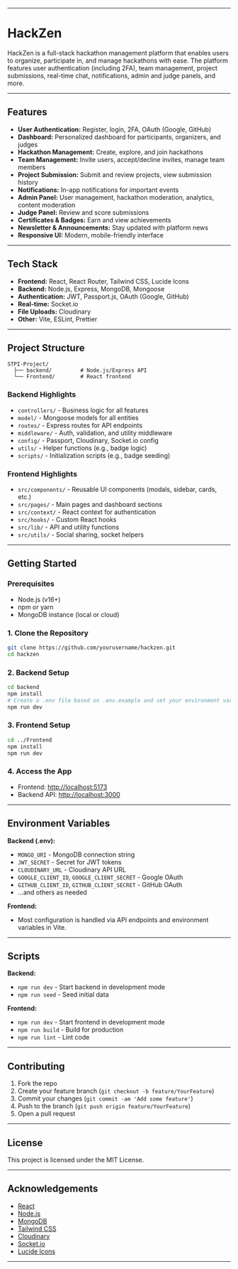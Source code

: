 
---

# HackZen

HackZen is a full-stack hackathon management platform that enables users to organize, participate in, and manage hackathons with ease. The platform features user authentication (including 2FA), team management, project submissions, real-time chat, notifications, admin and judge panels, and more.

---

## Features

- **User Authentication:** Register, login, 2FA, OAuth (Google, GitHub)
- **Dashboard:** Personalized dashboard for participants, organizers, and judges
- **Hackathon Management:** Create, explore, and join hackathons
- **Team Management:** Invite users, accept/decline invites, manage team members
- **Project Submission:** Submit and review projects, view submission history
- **Notifications:** In-app notifications for important events
- **Admin Panel:** User management, hackathon moderation, analytics, content moderation
- **Judge Panel:** Review and score submissions
- **Certificates & Badges:** Earn and view achievements
- **Newsletter & Announcements:** Stay updated with platform news
- **Responsive UI:** Modern, mobile-friendly interface

---

## Tech Stack

- **Frontend:** React, React Router, Tailwind CSS, Lucide Icons
- **Backend:** Node.js, Express, MongoDB, Mongoose
- **Authentication:** JWT, Passport.js, OAuth (Google, GitHub)
- **Real-time:** Socket.io
- **File Uploads:** Cloudinary
- **Other:** Vite, ESLint, Prettier

---

## Project Structure

```
STPI-Project/
  ├── backend/         # Node.js/Express API
  └── Frontend/        # React frontend
```

### Backend Highlights

- `controllers/` - Business logic for all features
- `model/` - Mongoose models for all entities
- `routes/` - Express routes for API endpoints
- `middleware/` - Auth, validation, and utility middleware
- `config/` - Passport, Cloudinary, Socket.io config
- `utils/` - Helper functions (e.g., badge logic)
- `scripts/` - Initialization scripts (e.g., badge seeding)

### Frontend Highlights

- `src/components/` - Reusable UI components (modals, sidebar, cards, etc.)
- `src/pages/` - Main pages and dashboard sections
- `src/context/` - React context for authentication
- `src/hooks/` - Custom React hooks
- `src/lib/` - API and utility functions
- `src/utils/` - Social sharing, socket helpers

---

## Getting Started

### Prerequisites

- Node.js (v16+)
- npm or yarn
- MongoDB instance (local or cloud)

### 1. Clone the Repository

```bash
git clone https://github.com/yourusername/hackzen.git
cd hackzen
```

### 2. Backend Setup

```bash
cd backend
npm install
# Create a .env file based on .env.example and set your environment variables
npm run dev
```

### 3. Frontend Setup

```bash
cd ../Frontend
npm install
npm run dev
```

### 4. Access the App

- Frontend: [http://localhost:5173](http://localhost:5173)
- Backend API: [http://localhost:3000](http://localhost:3000)

---

## Environment Variables

**Backend (.env):**
- `MONGO_URI` - MongoDB connection string
- `JWT_SECRET` - Secret for JWT tokens
- `CLOUDINARY_URL` - Cloudinary API URL
- `GOOGLE_CLIENT_ID`, `GOOGLE_CLIENT_SECRET` - Google OAuth
- `GITHUB_CLIENT_ID`, `GITHUB_CLIENT_SECRET` - GitHub OAuth
- ...and others as needed

**Frontend:**
- Most configuration is handled via API endpoints and environment variables in Vite.

---

## Scripts

**Backend:**
- `npm run dev` - Start backend in development mode
- `npm run seed` - Seed initial data

**Frontend:**
- `npm run dev` - Start frontend in development mode
- `npm run build` - Build for production
- `npm run lint` - Lint code

---

## Contributing

1. Fork the repo
2. Create your feature branch (`git checkout -b feature/YourFeature`)
3. Commit your changes (`git commit -am 'Add some feature'`)
4. Push to the branch (`git push origin feature/YourFeature`)
5. Open a pull request

---

## License

This project is licensed under the MIT License.

---

## Acknowledgements

- [React](https://react.dev/)
- [Node.js](https://nodejs.org/)
- [MongoDB](https://www.mongodb.com/)
- [Tailwind CSS](https://tailwindcss.com/)
- [Cloudinary](https://cloudinary.com/)
- [Socket.io](https://socket.io/)
- [Lucide Icons](https://lucide.dev/)

---

